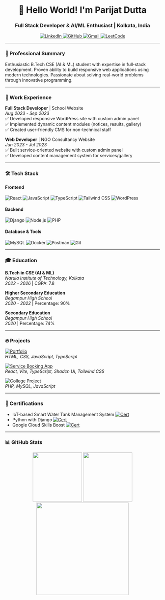<h1 align="center">👋 Hello World! I'm Parijat Dutta</h1>
<h3 align="center">Full Stack Developer & AI/ML Enthusiast | Kolkata, India</h3>

<div align="center">
  <a href="https://linkedin.com/in/[YOUR_LINKEDIN]" target="_blank">
    <img src="https://img.shields.io/badge/LinkedIn-0077B5?style=for-the-badge&logo=linkedin&logoColor=white" alt="LinkedIn">
  </a>
  <a href="https://github.com/[YOUR_GITHUB]" target="_blank">
    <img src="https://img.shields.io/badge/GitHub-100000?style=for-the-badge&logo=github&logoColor=white" alt="GitHub">
  </a>
  <a href="mailto:parijatdutta100@gmail.com">
    <img src="https://img.shields.io/badge/Gmail-D14836?style=for-the-badge&logo=gmail&logoColor=white" alt="Gmail">
  </a>
  <a href="https://leetcode.com/[YOUR_LEETCODE]" target="_blank">
    <img src="https://img.shields.io/badge/LeetCode-FFA116?style=for-the-badge&logo=leetcode&logoColor=black" alt="LeetCode">
  </a>
</div>

---

### 🚀 Professional Summary

Enthusiastic B.Tech CSE (AI & ML) student with expertise in full-stack development. Proven ability to build responsive web applications using modern technologies. Passionate about solving real-world problems through innovative programming.

---

### 💼 Work Experience

**Full Stack Developer** | School Website  
*Aug 2023 - Sep 2023*  
✅ Developed responsive WordPress site with custom admin panel  
✅ Implemented dynamic content modules (notices, results, gallery)  
✅ Created user-friendly CMS for non-technical staff  

**Web Developer** | NGO Consultancy Website  
*Jun 2023 - Jul 2023*  
✅ Built service-oriented website with custom admin panel  
✅ Developed content management system for services/gallery  

---

### 🛠️ Tech Stack

#### Frontend
<div align="left">
  <img src="https://img.shields.io/badge/React-20232A?style=for-the-badge&logo=react&logoColor=61DAFB" alt="React">
  <img src="https://img.shields.io/badge/JavaScript-F7DF1E?style=for-the-badge&logo=javascript&logoColor=black" alt="JavaScript">
  <img src="https://img.shields.io/badge/TypeScript-007ACC?style=for-the-badge&logo=typescript&logoColor=white" alt="TypeScript">
  <img src="https://img.shields.io/badge/Tailwind_CSS-38B2AC?style=for-the-badge&logo=tailwind-css&logoColor=white" alt="Tailwind CSS">
  <img src="https://img.shields.io/badge/WordPress-21759B?style=for-the-badge&logo=wordpress&logoColor=white" alt="WordPress">
</div>

#### Backend
<div align="left">
  <img src="https://img.shields.io/badge/Django-092E20?style=for-the-badge&logo=django&logoColor=white" alt="Django">
  <img src="https://img.shields.io/badge/Node.js-339933?style=for-the-badge&logo=nodedotjs&logoColor=white" alt="Node.js">
  <img src="https://img.shields.io/badge/PHP-777BB4?style=for-the-badge&logo=php&logoColor=white" alt="PHP">
</div>

#### Database & Tools
<div align="left">
  <img src="https://img.shields.io/badge/MySQL-4479A1?style=for-the-badge&logo=mysql&logoColor=white" alt="MySQL">
  <img src="https://img.shields.io/badge/Docker-2496ED?style=for-the-badge&logo=docker&logoColor=white" alt="Docker">
  <img src="https://img.shields.io/badge/Postman-FF6C37?style=for-the-badge&logo=postman&logoColor=white" alt="Postman">
  <img src="https://img.shields.io/badge/Git-F05032?style=for-the-badge&logo=git&logoColor=white" alt="Git">
</div>

---

### 🎓 Education

**B.Tech in CSE (AI & ML)**  
*Narula Institute of Technology, Kolkata*  
*2022 - 2026* | CGPA: 7.8  

**Higher Secondary Education**  
*Begampur High School*  
*2020 - 2022* | Percentage: 90%  

**Secondary Education**  
*Begampur High School*  
*2020* | Percentage: 74%  

---

### 🔥 Projects

[![Portfolio](https://img.shields.io/badge/🚀_My_Portfolio-000000?style=for-the-badge)](LINK)  
*HTML, CSS, JavaScript, TypeScript*  

[![Service Booking App](https://img.shields.io/badge/🔥_Full_Stack_Service_Booking_App-000000?style=for-the-badge)](LINK)  
*React, Vite, TypeScript, Shadcn UI, Tailwind CSS*  

[![College Project](https://img.shields.io/badge/🏆_JIS_College_Competition_Project-000000?style=for-the-badge)](LINK)  
*PHP, MySQL, JavaScript*  

---

### 📜 Certifications

- IoT-based Smart Water Tank Management System [![Cert](https://img.shields.io/badge/View-Certificate-green)](LINK)
- Python with Django [![Cert](https://img.shields.io/badge/View-Certificate-green)](LINK)
- Google Cloud Skills Boost [![Cert](https://img.shields.io/badge/View-Profile-blue)](LINK)

---

### 📊 GitHub Stats

<div align="center">
  <img src="https://github-readme-stats.vercel.app/api?username=[YOUR_USERNAME]&show_icons=true&theme=radical" height="160">
  <img src="https://github-readme-streak-stats.herokuapp.com/?user=[YOUR_USERNAME]&theme=radical" height="160">
</div>

<div align="center">
  <img src="https://github-readme-activity-graph.vercel.app/graph?username=[YOUR_USERNAME]&theme=react-dark" height="300">
</div>
